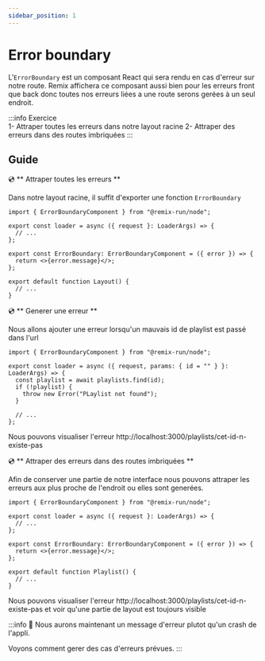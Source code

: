 ```yaml
---
sidebar_position: 1
---
```


# Error boundary

L'`ErrorBoundary` est un composant React qui sera rendu en cas d'erreur sur notre route. Remix affichera ce composant aussi bien pour les erreurs front que back donc toutes nos erreurs liées a une route serons gerées à un seul endroit.

:::info Exercice  
1- Attraper toutes les erreurs dans notre layout racine
2- Attraper des erreurs dans des routes imbriquées
:::

## Guide

💿 ** Attraper toutes les erreurs **

Dans notre layout racine, il suffit d'exporter une fonction `ErrorBoundary`

```tsx title="app/routes/_layout.tsx"
import { ErrorBoundaryComponent } from "@remix-run/node";

export const loader = async ({ request }: LoaderArgs) => {
  // ...
};

export const ErrorBoundary: ErrorBoundaryComponent = ({ error }) => {
  return <>{error.message}</>;
};

export default function Layout() {
  // ...
}
```

💿 ** Generer une erreur **

Nous allons ajouter une erreur lorsqu'un mauvais id de playlist est passé dans l'url

```tsx title="app/routes/_layout.playlists.$id.(edit).tsx"
import { ErrorBoundaryComponent } from "@remix-run/node";

export const loader = async ({ request, params: { id = "" } }: LoaderArgs) => {
  const playlist = await playlists.find(id);
  if (!playlist) {
    throw new Error("PLaylist not found");
  }

  // ...
};
```

Nous pouvons visualiser l'erreur http://localhost:3000/playlists/cet-id-n-existe-pas

💿 ** Attraper des erreurs dans des routes imbriquées **

Afin de conserver une partie de notre interface nous pouvons attraper les erreurs aux plus proche de l'endroit ou elles sont generées.

```tsx title="app/routes/_layout.playlists.$id.(edit).tsx"
import { ErrorBoundaryComponent } from "@remix-run/node";

export const loader = async ({ request }: LoaderArgs) => {
  // ...
};

export const ErrorBoundary: ErrorBoundaryComponent = ({ error }) => {
  return <>{error.message}</>;
};

export default function Playlist() {
  // ...
}
```

Nous pouvons visualiser l'erreur http://localhost:3000/playlists/cet-id-n-existe-pas et voir qu'une partie de layout est toujours visible

:::info 👏 Nous aurons maintenant un message d'erreur plutot qu'un crash de l'appli.

Voyons comment gerer des cas d'erreurs prévues.
:::
